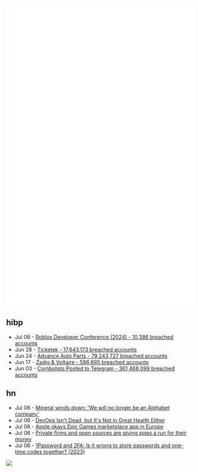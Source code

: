 ![Metrics](https://raw.githubusercontent.com/phixion/phixion/master/metrics.svg)

## hibp

<!--
for https://github.com/phixion/phixion/blob/main/.github/workflows/feeds.yml
-->
<!--START_SECTION:haveibeenpwnd-->
- Jul 06 - [Roblox Developer Conference (2024) - 10,386 breached accounts](https://haveibeenpwned.com/PwnedWebsites#RobloxDeveloperConference2024)
- Jun 28 - [Ticketek - 17,643,173 breached accounts](https://haveibeenpwned.com/PwnedWebsites#Ticketek)
- Jun 24 - [Advance Auto Parts - 79,243,727 breached accounts](https://haveibeenpwned.com/PwnedWebsites#AdvanceAutoParts)
- Jun 17 - [Zadig & Voltaire - 586,895 breached accounts](https://haveibeenpwned.com/PwnedWebsites#ZadigVoltaire)
- Jun 03 - [Combolists Posted to Telegram - 361,468,099 breached accounts](https://haveibeenpwned.com/PwnedWebsites#TelegramCombolists)
<!--END_SECTION:haveibeenpwnd-->

## hn

<!--
for https://github.com/phixion/phixion/blob/main/.github/workflows/feeds.yml
-->
<!--START_SECTION:hn-->
- Jul 06 - [Mineral winds down: 'We will no longer be an Alphabet company'](https://agfundernews.com/mineral-winds-down-we-will-no-longer-be-an-alphabet-company-but-our-technology-will-live-on)
- Jul 06 - [DevOps Isn't Dead, but It's Not in Great Health Either](https://thenewstack.io/devops-isnt-dead-but-its-not-in-great-health-either/)
- Jul 06 - [Apple okays Epic Games marketplace app in Europe](https://www.reuters.com/technology/epic-games-says-apple-stalling-launch-its-game-store-europe-2024-07-05/)
- Jul 06 - [Private firms and open sources are giving spies a run for their money](https://www.economist.com/technology-quarterly/2024/07/01/private-firms-and-open-sources-are-giving-spies-a-run-for-their-money)
- Jul 06 - [1Password and 2FA: Is it wrong to store passwords and one-time codes together? (2023)](https://blog.1password.com/1password-2fa-passwords-codes-together/)
<!--END_SECTION:hn-->

<!--
for https://yhype.me
-->
![](https://hit.yhype.me/github/profile?user_id=13013670)
